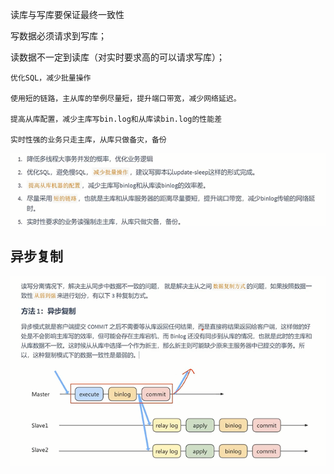 读库与写库要保证最终一致性

写数据必须请求到写库；

读数据不一定到读库（对实时要求高的可以请求写库）；

    优化SQL，减少批量操作
    
    使用短的链路，主从库的举例尽量短，提升端口带宽，减少网络延迟。
    
    提高从库配置，减少主库写bin.log和从库读bin.log的性能差
    
    实时性强的业务只走主库，从库只做备灾，备份

![img_445.png](img_445.png)

异步复制
---

![img_444.png](img_444.png)